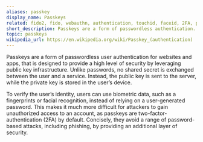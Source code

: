 ```yaml
---
aliases: passkey
display_name: Passkeys
related: fido2, fido, webauthn, authentication, touchid, faceid, 2FA, public-key-infrastructure, ctap
short_description: Passkeys are a form of passwordless authentication.
topic: passkeys
wikipedia_url: https://en.wikipedia.org/wiki/Passkey_(authentication) 
---
```


Passkeys are a form of passwordless user authentication for websites and apps, that is designed to provide a high level
of security by leveraging public key infrastructure. Unlike passwords, no shared secret is exchanged between the user
and a service. Instead, the public key is sent to the server, while the private key is stored in the user’s device.

To verify the user’s identity, users can use biometric data, such as a fingerprints or facial recognition, instead of
relying on a user-generated password. This makes it much more difficult for attackers to gain unauthorized access to an
account, as passkeys are two-factor-authentication (2FA) by default. Concisely, they avoid a range of
password-based attacks, including phishing, by providing an additional layer of security.  